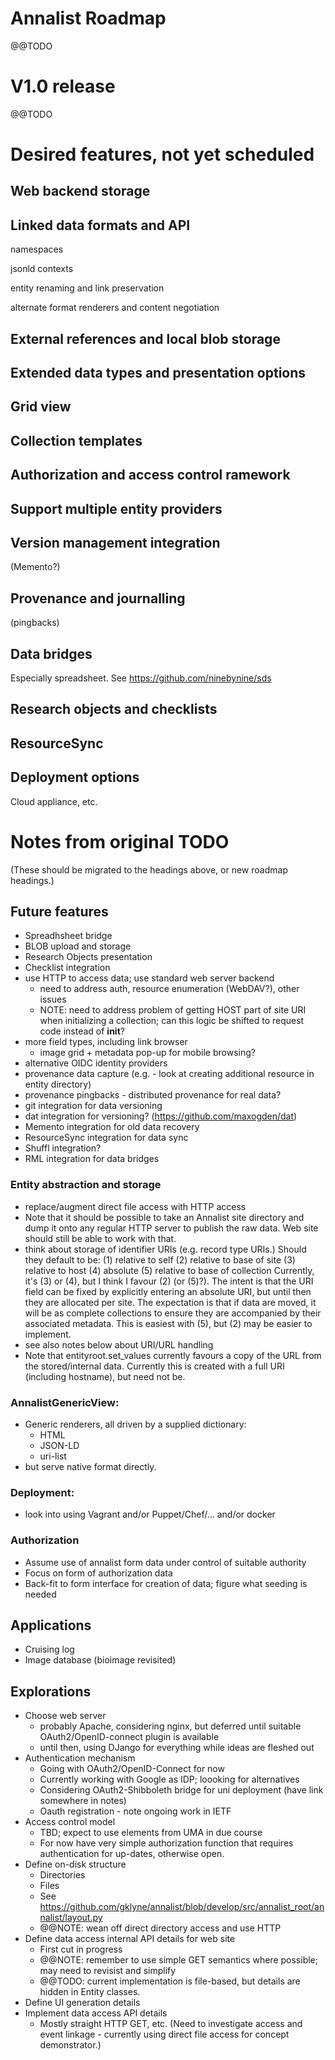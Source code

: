 # Annalist Roadmap

@@TODO

# V1.0 release

@@TODO


# Desired features, not yet scheduled


## Web backend storage


## Linked data formats and API

namespaces

jsonld contexts

entity renaming and link preservation

alternate format renderers and content negotiation


## External references and local blob storage


## Extended data types and presentation options


## Grid view


## Collection templates


## Authorization and access control ramework


## Support multiple entity providers


## Version management integration

(Memento?)


## Provenance and journalling

(pingbacks)


## Data bridges

Especially spreadsheet.  See https://github.com/ninebynine/sds


## Research objects and checklists


## ResourceSync


## Deployment options

Cloud appliance, etc.


# Notes from original TODO

(These should be migrated to the headings above, or new roadmap headings.)

## Future features

- Spreadhsheet bridge
- BLOB upload and storage
- Research Objects presentation
- Checklist integration
- use HTTP to access data; use standard web server backend
  - need to address auth, resource enumeration (WebDAV?), other issues
  - NOTE: need to address problem of getting HOST part of site URI when initializing a collection;
   can this logic be shifted to request code instead of __init__?
- more field types, including link browser
  - image grid + metadata pop-up for mobile browsing?
- alternative OIDC identity providers
- provenance data capture (e.g. - look at creating additional resource in entity directory)
- provenance pingbacks - distributed provenance for real data?
- git integration for data versioning
- dat integration for versioning? (https://github.com/maxogden/dat)
- Memento integration for old data recovery
- ResourceSync integration for data sync
- Shuffl integration?
- RML integration for data bridges

### Entity abstraction and storage

- replace/augment direct file access with HTTP access
- Note that it should be possible to take an Annalist site directory and dump it onto any regular HTTP server to publish the raw data.  Web site should still be able to work with that.
- think about storage of identifier URIs (e.g. record type URIs.)  Should they default to be:
  (1) relative to self
  (2) relative to base of site
  (3) relative to host
  (4) absolute
  (5) relative to base of collection
  Currently, it's (3) or (4), but I think I favour (2) (or (5)?).  The intent is that the URI field
  can be fixed by explicitly entering an absolute URI, but until then they are allocated
  per site.  The expectation is that if data are moved, it will be as complete collections
  to ensure they are accompanied by their associated metadata.  This is easiest with (5), but (2) may be easier to implement.
- see also notes below about URI/URL handling
- Note that entityroot.set_values currently favours a copy of the URL from the stored/internal data.  Currently this is created with a full URI (including hostname), but need not be.

### AnnalistGenericView:

- Generic renderers, all driven by a supplied dictionary:
  - HTML
  - JSON-LD
  - uri-list
- but serve native format directly.

### Deployment:
- look into using Vagrant and/or Puppet/Chef/... and/or docker

### Authorization

- Assume use of annalist form data under control of suitable authority
- Focus on form of authorization data
- Back-fit to form interface for creation of data; figure what seeding is needed


## Applications

* Cruising log
* Image database (bioimage revisited)


## Explorations

* Choose web server
  * probably Apache, considering nginx, but deferred until suitable OAuth2/OpenID-connect plugin is available
  * until then, using DJango for everything while ideas are fleshed out
* Authentication mechanism
  * Going with OAuth2/OpenID-Connect for now
  * Currently working with Google as IDP; loooking for alternatives
  * Considering OAuth2-Shibboleth bridge for uni deployment (have link somewhere in notes)
  * Oauth registration - note ongoing work in IETF
* Access control model
  * TBD; expect to use elements from UMA in due course
  * For now have very simple authorization function that requires authentication for up-dates, otherwise open.
* Define on-disk structure
    * Directories
    * Files
    * See https://github.com/gklyne/annalist/blob/develop/src/annalist_root/annalist/layout.py
    * @@NOTE: wean off direct directory access and use HTTP
* Define data access internal API details for web site
  * First cut in progress
  * @@NOTE: remember to use simple GET semantics where possible; may need to revisist and simplify
  * @@TODO: current implementation is file-based, but details are hidden in Entity classes.
* Define UI generation details
* Implement data access API details
  * Mostly straight HTTP GET, etc.  (Need to investigate access and event linkage - currently using direct file access for concept demonstrator.)




